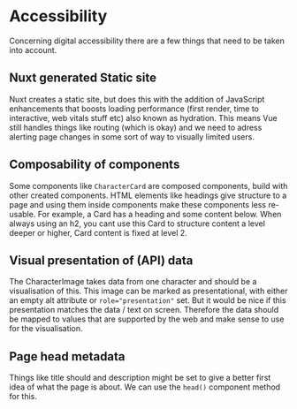 # Accessibility

Concerning digital accessibility there are a few things that need to be taken into account.

## Nuxt generated Static site

Nuxt creates a static site, but does this with the addition of JavaScript enhancements that boosts loading performance (first render, time to interactive, web vitals stuff etc) also known as hydration. This means Vue still handles things like routing (which is okay) and we need to adress alerting page changes in some sort of way to visually limited users.



## Composability of components

Some components like `CharacterCard` are composed components, build with other created components. HTML elements like headings give structure to a page and using them inside components make these components less re-usable. For example, a Card has a heading and some content below. When always using an h2, you cant use this Card to structure content a level deeper or higher, Card content is fixed at level 2.



## Visual presentation of (API) data

The CharacterImage takes data from one character and should be a visualisation of this. This image can be marked as presentational, with either an empty alt attribute or `role="presentation"` set. But it would be nice if this presentation matches the data / text on screen. Therefore the data should be mapped to values that are supported by the web and make sense to use for the visualisation.



## Page head metadata

Things like title should and description might be set to give a better first idea of what the page is about. We can use the `head()` component method for this.
